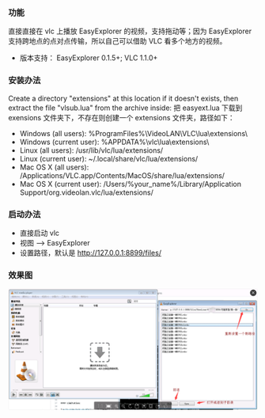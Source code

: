 ### 功能
直接直接在 vlc 上播放 EasyExplorer 的视频，支持拖动等；因为 EasyExplorer 支持跨地点的点对点传输，所以自己可以借助 VLC 看多个地方的视频。
* 版本支持： EasyExplorer 0.1.5+; VLC 1.1.0+

### 安装办法
Create a directory "extensions" at this location if it doesn't exists, then extract the file "vlsub.lua" from the archive inside:
把 easyext.lua 下载到 exensions 文件夹下，不存在则创建一个 extensions 文件夹，路径如下：
* Windows (all users): %ProgramFiles%\VideoLAN\VLC\lua\extensions\
* Windows (current user): %APPDATA%\vlc\lua\extensions\
* Linux (all users): /usr/lib/vlc/lua/extensions/
* Linux (current user): ~/.local/share/vlc/lua/extensions/
* Mac OS X (all users): /Applications/VLC.app/Contents/MacOS/share/lua/extensions/
* Mac OS X (current user): /Users/%your_name%/Library/Application Support/org.videolan.vlc/lua/extensions/

### 启动办法
* 直接启动 vlc
* 视图 --> EasyExplorer 
* 设置路径，默认是 http://127.0.0.1:8899/files/

### 效果图
![EasyExplorer VLC Extension](easyext.png)
